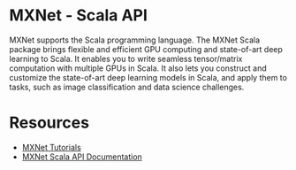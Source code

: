 # MXNet - Scala API

MXNet supports the Scala programming language. The MXNet Scala package brings flexible and efficient GPU
computing and state-of-art deep learning to Scala. It enables you to write seamless tensor/matrix computation with multiple GPUs in Scala. It also lets you construct and customize the state-of-art deep learning models in Scala, and apply them to tasks, such as image classification and data science challenges.

Resources
=========
* [MXNet Tutorials](http://mxnet.io/tutorials/index.html)
* [MXNet Scala API Documentation](http://mxnet.io/api/scala/docs/index.html)
